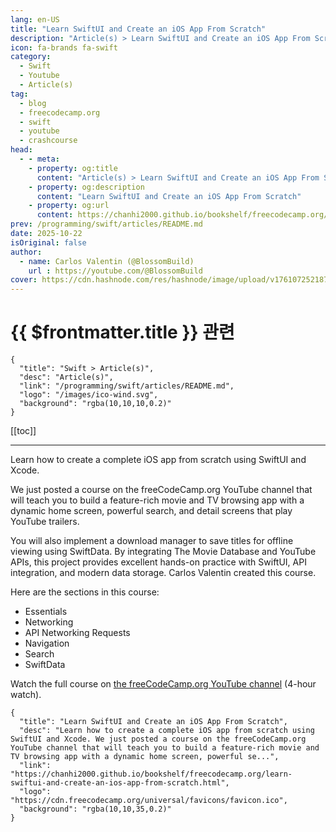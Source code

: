 ```yaml
---
lang: en-US
title: "Learn SwiftUI and Create an iOS App From Scratch"
description: "Article(s) > Learn SwiftUI and Create an iOS App From Scratch"
icon: fa-brands fa-swift
category:
  - Swift
  - Youtube
  - Article(s)
tag:
  - blog
  - freecodecamp.org
  - swift
  - youtube
  - crashcourse
head:
  - - meta:
    - property: og:title
      content: "Article(s) > Learn SwiftUI and Create an iOS App From Scratch"
    - property: og:description
      content: "Learn SwiftUI and Create an iOS App From Scratch"
    - property: og:url
      content: https://chanhi2000.github.io/bookshelf/freecodecamp.org/learn-swiftui-and-create-an-ios-app-from-scratch.html
prev: /programming/swift/articles/README.md
date: 2025-10-22
isOriginal: false
author:
  - name: Carlos Valentin (@BlossomBuild)
    url : https://youtube.com/@BlossomBuild
cover: https://cdn.hashnode.com/res/hashnode/image/upload/v1761072521870/418af7e2-c265-4088-8432-19dad9d1b194.jpeg
---
```


# {{ $frontmatter.title }} 관련

```component VPCard
{
  "title": "Swift > Article(s)",
  "desc": "Article(s)",
  "link": "/programming/swift/articles/README.md",
  "logo": "/images/ico-wind.svg",
  "background": "rgba(10,10,10,0.2)"
}
```

[[toc]]

---

<SiteInfo
  name="Learn SwiftUI and Create an iOS App From Scratch"
  desc="Learn how to create a complete iOS app from scratch using SwiftUI and Xcode. We just posted a course on the freeCodeCamp.org YouTube channel that will teach you to build a feature-rich movie and TV browsing app with a dynamic home screen, powerful se..."
  url="https://freecodecamp.org/news/learn-swiftui-and-create-an-ios-app-from-scratch"
  logo="https://cdn.freecodecamp.org/universal/favicons/favicon.ico"
  preview="https://cdn.hashnode.com/res/hashnode/image/upload/v1761072521870/418af7e2-c265-4088-8432-19dad9d1b194.jpeg"/>

Learn how to create a complete iOS app from scratch using SwiftUI and Xcode.

We just posted a course on the freeCodeCamp.org YouTube channel that will teach you to build a feature-rich movie and TV browsing app with a dynamic home screen, powerful search, and detail screens that play YouTube trailers.

You will also implement a download manager to save titles for offline viewing using SwiftData. By integrating The Movie Database and YouTube APIs, this project provides excellent hands-on practice with SwiftUI, API integration, and modern data storage. Carlos Valentin created this course.

Here are the sections in this course:

- Essentials
- Networking
- API Networking Requests
- Navigation
- Search
- SwiftData

Watch the full course on [<VPIcon icon="fa-brands fa-youtube"/>the freeCodeCamp.org YouTube channel](https://youtu.be/-VC3hIEL7eQ) (4-hour watch).

<VidStack src="youtube/-VC3hIEL7eQ" />

<!-- TODO: add ARTICLE CARD -->
```component VPCard
{
  "title": "Learn SwiftUI and Create an iOS App From Scratch",
  "desc": "Learn how to create a complete iOS app from scratch using SwiftUI and Xcode. We just posted a course on the freeCodeCamp.org YouTube channel that will teach you to build a feature-rich movie and TV browsing app with a dynamic home screen, powerful se...",
  "link": "https://chanhi2000.github.io/bookshelf/freecodecamp.org/learn-swiftui-and-create-an-ios-app-from-scratch.html",
  "logo": "https://cdn.freecodecamp.org/universal/favicons/favicon.ico",
  "background": "rgba(10,10,35,0.2)"
}
```
